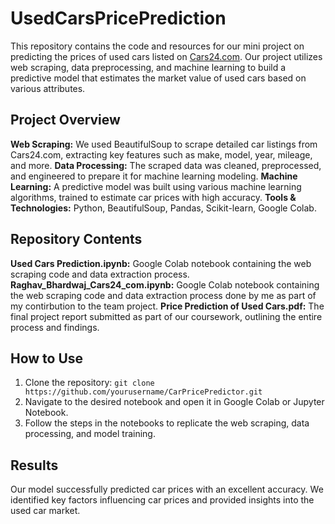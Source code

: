 # UsedCarsPricePrediction

This repository contains the code and resources for our mini project on predicting the prices of used cars listed on [Cars24.com](https://www.cars24.com). Our project utilizes web scraping, data preprocessing, and machine learning to build a predictive model that estimates the market value of used cars based on various attributes.

## Project Overview

**Web Scraping:** We used BeautifulSoup to scrape detailed car listings from Cars24.com, extracting key features such as make, model, year, mileage, and more.
**Data Processing:** The scraped data was cleaned, preprocessed, and engineered to prepare it for machine learning modeling.
**Machine Learning:** A predictive model was built using various machine learning algorithms, trained to estimate car prices with high accuracy.
**Tools & Technologies:** Python, BeautifulSoup, Pandas, Scikit-learn, Google Colab.

## Repository Contents

**Used Cars Prediction.ipynb:** Google Colab notebook containing the web scraping code and data extraction process.
**Raghav_Bhardwaj_Cars24_com.ipynb:** Google Colab notebook containing the web scraping code and data extraction process done by me as part of my contirbution to the team project.
**Price Prediction of Used Cars.pdf:** The final project report submitted as part of our coursework, outlining the entire process and findings.

## How to Use

1. Clone the repository: `git clone https://github.com/yourusername/CarPricePredictor.git`
2. Navigate to the desired notebook and open it in Google Colab or Jupyter Notebook.
3. Follow the steps in the notebooks to replicate the web scraping, data processing, and model training.

## Results

Our model successfully predicted car prices with an excellent accuracy. We identified key factors influencing car prices and provided insights into the used car market.

